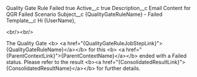 <?xml version="1.0" encoding="UTF-8"?>
<CustomMetadata xmlns="http://soap.sforce.com/2006/04/metadata" xmlns:xsi="http://www.w3.org/2001/XMLSchema-instance" xmlns:xsd="http://www.w3.org/2001/XMLSchema">
    <label>Quality Gate Rule Failed</label>
    <protected>true</protected>
    <values>
        <field>Active__c</field>
        <value xsi:type="xsd:boolean">true</value>
    </values>
    <values>
        <field>Description__c</field>
        <value xsi:type="xsd:string">Email Content for QGR Failed Scenario</value>
    </values>
    <values>
        <field>Subject__c</field>
        <value xsi:type="xsd:string">{QualityGateRuleName} - Failed</value>
    </values>
    <values>
        <field>Template__c</field>
        <value xsi:type="xsd:string">Hi {UserName},
 
&lt;br/&gt;&lt;br/&gt;
 
The Quality Gate &lt;b&gt; &lt;a href=&quot;{QualityGateRuleJobStepLink}&quot;&gt; {QualityGateRuleName}&lt;/a&gt;&lt;/b&gt; for this &lt;b&gt; &lt;a href=&quot;{ParentContextLink}&quot;&gt;{ParentContextName}&lt;/a&gt;&lt;/b&gt; ended with a Failed status. Please refer to the result &lt;b&gt;&lt;a href=&quot;{ConsolidatedResultLink}&quot;&gt;{ConsolidatedResultName}&lt;/a&gt;&lt;/b&gt; for further details.</value>
    </values>
</CustomMetadata>
